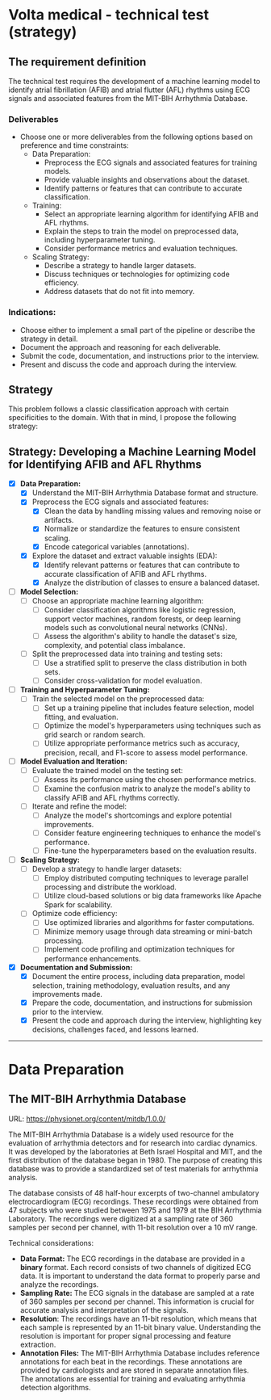 # Volta medical - technical test (strategy)

## The requirement definition

The technical test requires the development of a machine learning model to identify atrial fibrillation (AFIB) and atrial flutter (AFL) rhythms using ECG signals and associated features from the MIT-BIH Arrhythmia Database. 

### Deliverables
- Choose one or more deliverables from the following options based on preference and time constraints:
    -   Data Preparation:
        -   Preprocess the ECG signals and associated features for training models.
        -   Provide valuable insights and observations about the dataset.
        -   Identify patterns or features that can contribute to accurate classification.
    -   Training:
        -   Select an appropriate learning algorithm for identifying AFIB and AFL rhythms.
        -   Explain the steps to train the model on preprocessed data, including hyperparameter tuning.
        -   Consider performance metrics and evaluation techniques.
    -   Scaling Strategy:
        -   Describe a strategy to handle larger datasets.
        -   Discuss techniques or technologies for optimizing code efficiency.
        -   Address datasets that do not fit into memory.

### Indications:
-   Choose either to implement a small part of the pipeline or describe the strategy in detail.
-   Document the approach and reasoning for each deliverable.
-   Submit the code, documentation, and instructions prior to the interview.
-   Present and discuss the code and approach during the interview.


## Strategy
This problem follows a classic classification approach with certain specificities to the domain.
With that in mind, I propose the following strategy:


## Strategy: Developing a Machine Learning Model for Identifying AFIB and AFL Rhythms

- [x] **Data Preparation:**
   - [x] Understand the MIT-BIH Arrhythmia Database format and structure.
   - [x] Preprocess the ECG signals and associated features:
     - [x] Clean the data by handling missing values and removing noise or artifacts.
     - [x] Normalize or standardize the features to ensure consistent scaling.
     - [x] Encode categorical variables (annotations).
   - [x] Explore the dataset and extract valuable insights (EDA):
     - [x] Identify relevant patterns or features that can contribute to accurate classification of AFIB and AFL rhythms.
     - [x] Analyze the distribution of classes to ensure a balanced dataset.

- [ ] **Model Selection:**
   - [ ] Choose an appropriate machine learning algorithm:
     - [ ] Consider classification algorithms like logistic regression, support vector machines, random forests, or deep learning models such as convolutional neural networks (CNNs).
     - [ ] Assess the algorithm's ability to handle the dataset's size, complexity, and potential class imbalance.
   - [ ] Split the preprocessed data into training and testing sets:
     - [ ] Use a stratified split to preserve the class distribution in both sets.
     - [ ] Consider cross-validation for model evaluation.

- [ ] **Training and Hyperparameter Tuning:**
   - [ ] Train the selected model on the preprocessed data:
     - [ ] Set up a training pipeline that includes feature selection, model fitting, and evaluation.
     - [ ] Optimize the model's hyperparameters using techniques such as grid search or random search.
     - [ ] Utilize appropriate performance metrics such as accuracy, precision, recall, and F1-score to assess model performance.

- [ ] **Model Evaluation and Iteration:**
   - [ ] Evaluate the trained model on the testing set:
     - [ ] Assess its performance using the chosen performance metrics.
     - [ ] Examine the confusion matrix to analyze the model's ability to classify AFIB and AFL rhythms correctly.
   - [ ] Iterate and refine the model:
     - [ ] Analyze the model's shortcomings and explore potential improvements.
     - [ ] Consider feature engineering techniques to enhance the model's performance.
     - [ ] Fine-tune the hyperparameters based on the evaluation results.

- [ ] **Scaling Strategy:**
   - [ ] Develop a strategy to handle larger datasets:
     - [ ] Employ distributed computing techniques to leverage parallel processing and distribute the workload.
     - [ ] Utilize cloud-based solutions or big data frameworks like Apache Spark for scalability.
   - [ ] Optimize code efficiency:
     - [ ] Use optimized libraries and algorithms for faster computations.
     - [ ] Minimize memory usage through data streaming or mini-batch processing.
     - [ ] Implement code profiling and optimization techniques for performance enhancements.

- [x] **Documentation and Submission:**
   - [x] Document the entire process, including data preparation, model selection, training methodology, evaluation results, and any improvements made.
   - [x] Prepare the code, documentation, and instructions for submission prior to the interview.
   - [x] Present the code and approach during the interview, highlighting key decisions, challenges faced, and lessons learned.

---
# Data Preparation
## The MIT-BIH Arrhythmia Database
URL: https://physionet.org/content/mitdb/1.0.0/

The MIT-BIH Arrhythmia Database is a widely used resource for the evaluation of arrhythmia detectors and for research into cardiac dynamics. It was developed by the laboratories at Beth Israel Hospital and MIT, and the first distribution of the database began in 1980. The purpose of creating this database was to provide a standardized set of test materials for arrhythmia analysis.

The database consists of 48 half-hour excerpts of two-channel ambulatory electrocardiogram (ECG) recordings. These recordings were obtained from 47 subjects who were studied between 1975 and 1979 at the BIH Arrhythmia Laboratory. The recordings were digitized at a sampling rate of 360 samples per second per channel, with 11-bit resolution over a 10 mV range.

Technical considerations:
- **Data Format:** The ECG recordings in the database are provided in a **binary** format. Each record consists of two channels of digitized ECG data. It is important to understand the data format to properly parse and analyze the recordings.
- **Sampling Rate:** The ECG signals in the database are sampled at a rate of 360 samples per second per channel. This information is crucial for accurate analysis and interpretation of the signals.
- **Resolution**: The recordings have an 11-bit resolution, which means that each sample is represented by an 11-bit binary value. Understanding the resolution is important for proper signal processing and feature extraction.
- **Annotation Files:** The MIT-BIH Arrhythmia Database includes reference annotations for each beat in the recordings. These annotations are provided by cardiologists and are stored in separate annotation files. The annotations are essential for training and evaluating arrhythmia detection algorithms.


